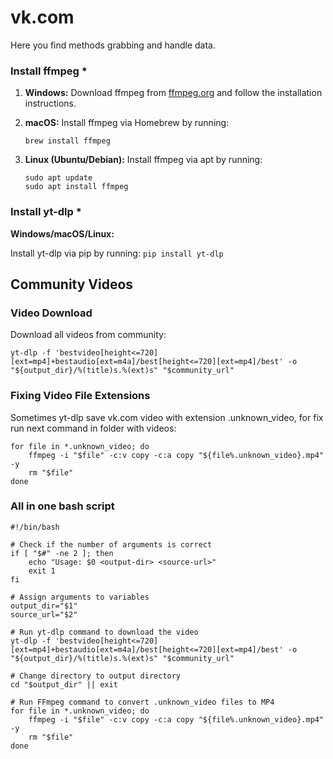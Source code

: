 
# vk.com

Here you find methods grabbing and handle data.

### Install ffmpeg *

1. **Windows:**
Download ffmpeg from [ffmpeg.org](https://ffmpeg.org/download.html) and follow the installation instructions.

2. **macOS:**
Install ffmpeg via Homebrew by running:
     ```
     brew install ffmpeg
     ```

3. **Linux (Ubuntu/Debian):**
Install ffmpeg via apt by running:
     ```
     sudo apt update
     sudo apt install ffmpeg
     ```

### Install yt-dlp *

**Windows/macOS/Linux:**

Install yt-dlp via pip by running:
     ```
     pip install yt-dlp
     ```

## Community Videos
### Video Download

Download all videos from community:
   ```
   yt-dlp -f 'bestvideo[height<=720][ext=mp4]+bestaudio[ext=m4a]/best[height<=720][ext=mp4]/best' -o "${output_dir}/%(title)s.%(ext)s" "$community_url"
   ```

### Fixing Video File Extensions

Sometimes yt-dlp save vk.com video with extension .unknown_video, for fix run next command in folder with videos:
```
for file in *.unknown_video; do
    ffmpeg -i "$file" -c:v copy -c:a copy "${file%.unknown_video}.mp4" -y
    rm "$file"
done
```

### All in one bash script
```
#!/bin/bash

# Check if the number of arguments is correct
if [ "$#" -ne 2 ]; then
    echo "Usage: $0 <output-dir> <source-url>"
    exit 1
fi

# Assign arguments to variables
output_dir="$1"
source_url="$2"

# Run yt-dlp command to download the video
yt-dlp -f 'bestvideo[height<=720][ext=mp4]+bestaudio[ext=m4a]/best[height<=720][ext=mp4]/best' -o "${output_dir}/%(title)s.%(ext)s" "$community_url"

# Change directory to output directory
cd "$output_dir" || exit

# Run FFmpeg command to convert .unknown_video files to MP4
for file in *.unknown_video; do
    ffmpeg -i "$file" -c:v copy -c:a copy "${file%.unknown_video}.mp4" -y
    rm "$file"
done
```
